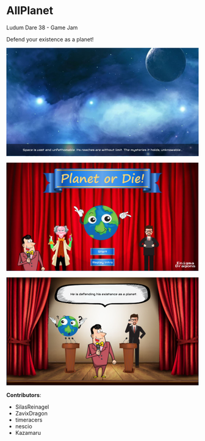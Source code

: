 # AllPlanet
Ludum Dare 38 - Game Jam

Defend your existence as a planet!

![screenshot](https://github.com/EnigmaDragons/AllPlanet/blob/master/Screenshots/screen4.jpg)

![screenshot](https://github.com/EnigmaDragons/AllPlanet/blob/master/Screenshots/screen5.jpg)

![screenshot](https://github.com/EnigmaDragons/AllPlanet/blob/master/Screenshots/screen6.png)

<strong>Contributors</strong>:
- SilasReinagel
- ZavixDragon
- timeracers
- nescio
- Kazamaru